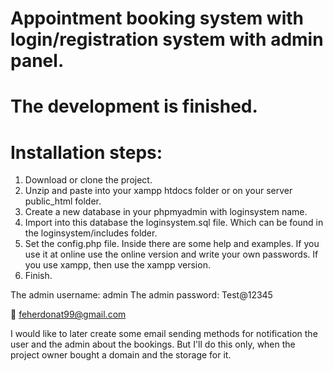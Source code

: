 # Appointment booking system with login/registration system with admin panel.
 
# The development is finished.

# Installation steps:

1. Download or clone the project.
2. Unzip and paste into your xampp htdocs folder or on your server public_html folder.
3. Create a new database in your phpmyadmin with loginsystem name.
4. Import into this database the loginsystem.sql file. Which can be found in the loginsystem/includes folder.
5. Set the config.php file. Inside there are some help and examples. If you use it at online use the online version and write your own passwords. If you use xampp, then use the xampp version.
6. Finish.

The admin username: admin
The admin password: Test@12345


📩 feherdonat99@gmail.com

I would like to later create some email sending methods for notification the user and the admin about the bookings. But I'll do this only, when the project owner bought a domain and the storage for it.
